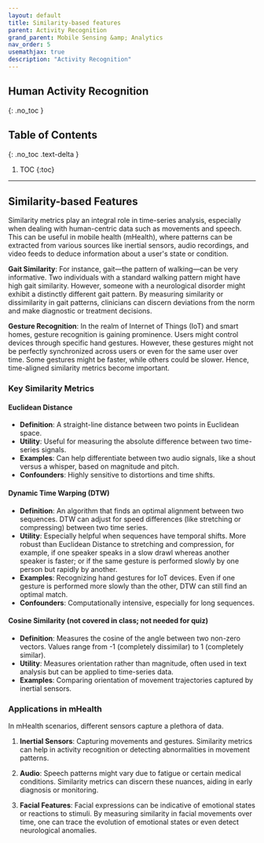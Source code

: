 ```yaml
---
layout: default
title: Similarity-based features
parent: Activity Recognition
grand_parent: Mobile Sensing &amp; Analytics
nav_order: 5
usemathjax: true
description: "Activity Recognition"
---
```

## Human Activity Recognition
{: .no_toc }

## Table of Contents
{: .no_toc .text-delta }

1. TOC
{:toc}
---

## Similarity-based Features

Similarity metrics play an integral role in time-series analysis, especially when dealing with human-centric data such as movements and speech. This can be useful in mobile health (mHealth), where patterns can be extracted from various sources like inertial sensors, audio recordings, and video feeds to deduce information about a user's state or condition.

**Gait Similarity**: For instance, gait—the pattern of walking—can be very informative. Two individuals with a standard walking pattern might have high gait similarity. However, someone with a neurological disorder might exhibit a distinctly different gait pattern. By measuring similarity or dissimilarity in gait patterns, clinicians can discern deviations from the norm and make diagnostic or treatment decisions.

**Gesture Recognition**: In the realm of Internet of Things (IoT) and smart homes, gesture recognition is gaining prominence. Users might control devices through specific hand gestures. However, these gestures might not be perfectly synchronized across users or even for the same user over time. Some gestures might be faster, while others could be slower. Hence, time-aligned similarity metrics become important.

### Key Similarity Metrics

#### Euclidean Distance

- **Definition**: A straight-line distance between two points in Euclidean space.
- **Utility**: Useful for measuring the absolute difference between two time-series signals.
- **Examples**: Can help differentiate between two audio signals, like a shout versus a whisper, based on magnitude and pitch.
- **Confounders**: Highly sensitive to distortions and time shifts.

#### Dynamic Time Warping (DTW)

- **Definition**: An algorithm that finds an optimal alignment between two sequences. DTW can adjust for speed differences (like stretching or compressing) between two time series.
- **Utility**: Especially helpful when sequences have temporal shifts. More robust than Euclidean Distance to stretching and compression, for example, if one speaker speaks in a slow drawl whereas another speaker is faster; or if the same gesture is performed slowly by one person but rapidly by another.
- **Examples**: Recognizing hand gestures for IoT devices. Even if one gesture is performed more slowly than the other, DTW can still find an optimal match.
- **Confounders**: Computationally intensive, especially for long sequences.

#### Cosine Similarity (not covered in class; not needed for quiz)

- **Definition**: Measures the cosine of the angle between two non-zero vectors. Values range from -1 (completely dissimilar) to 1 (completely similar).
- **Utility**: Measures orientation rather than magnitude, often used in text analysis but can be applied to time-series data.
- **Examples**: Comparing orientation of movement trajectories captured by inertial sensors.

### Applications in mHealth

In mHealth scenarios, different sensors capture a plethora of data.

1. **Inertial Sensors**: Capturing movements and gestures. Similarity metrics can help in activity recognition or detecting abnormalities in movement patterns.
  
2. **Audio**: Speech patterns might vary due to fatigue or certain medical conditions. Similarity metrics can discern these nuances, aiding in early diagnosis or monitoring.

3. **Facial Features**: Facial expressions can be indicative of emotional states or reactions to stimuli. By measuring similarity in facial movements over time, one can trace the evolution of emotional states or even detect neurological anomalies.

